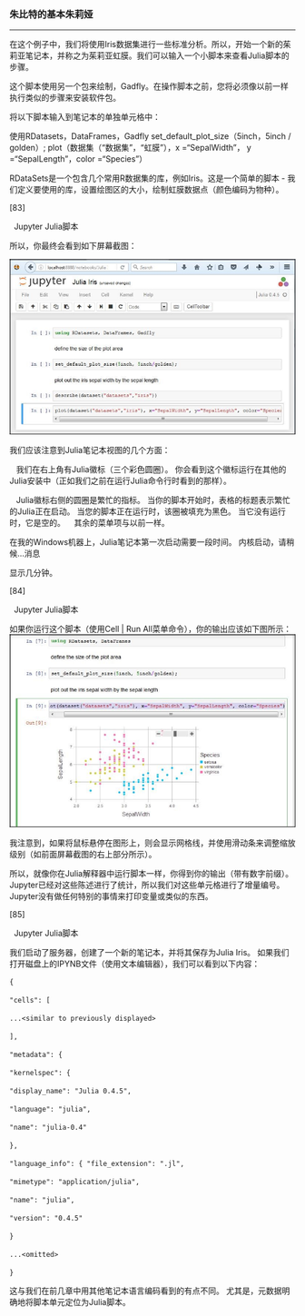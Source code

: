 ### 朱比特的基本朱莉娅
****
在这个例子中，我们将使用Iris数据集进行一些标准分析。所以，开始一个新的茱莉亚笔记本，并称之为茱莉亚虹膜。我们可以输入一个小脚本来查看Julia脚本的步骤。

这个脚本使用另一个包来绘制，Gadfly。在操作脚本之前，您将必须像以前一样执行类似的步骤来安装软件包。

将以下脚本输入到笔记本的单独单元格中：

使用RDatasets，DataFrames，Gadfly set_default_plot_size（5inch，5inch / golden）; plot（数据集（“数据集”，“虹膜”），x =“SepalWidth”，
y =“SepalLength”，color =“Species”）

RDataSets是一个包含几个常用R数据集的库，例如Iris。这是一个简单的脚本 - 我们定义要使用的库，设置绘图区的大小，绘制虹膜数据点（颜色编码为物种）。
 











[83]

 
Jupyter Julia脚本

所以，你最终会看到如下屏幕截图：

![](/assets/70.jpg)

我们应该注意到Julia笔记本视图的几个方面：

   我们在右上角有Julia徽标（三个彩色圆圈）。 你会看到这个徽标运行在其他的Julia安装中（正如我们之前在运行Julia命令行时看到的那样）。

   Julia徽标右侧的圆圈是繁忙的指标。 当你的脚本开始时，表格的标题表示繁忙的Julia正在启动。 当您的脚本正在运行时，该圈被填充为黑色。 当它没有运行时，它是空的。
   其余的菜单项与以前一样。

在我的Windows机器上，Julia笔记本第一次启动需要一段时间。 内核启动，请稍候...消息

显示几分钟。
 







[84]

 
Jupyter Julia脚本

如果你运行这个脚本（使用Cell | Run All菜单命令），你的输出应该如下图所示：
![](/assets/71.jpg)


我注意到，如果将鼠标悬停在图形上，则会显示网格线，并使用滑动条来调整缩放级别（如前面屏幕截图的右上部分所示）。

所以，就像你在Julia解释器中运行脚本一样，你得到你的输出（带有数字前缀）。 Jupyter已经对这些陈述进行了统计，所以我们对这些单元格进行了增量编号。 Jupyter没有做任何特别的事情来打印变量或类似的东西。
 










[85]

 
Jupyter Julia脚本

我们启动了服务器，创建了一个新的笔记本，并将其保存为Julia Iris。 如果我们打开磁盘上的IPYNB文件（使用文本编辑器），我们可以看到以下内容：



```
{

"cells": [

...<similar to previously displayed>

],

"metadata": {

"kernelspec": {

"display_name": "Julia 0.4.5",

"language": "julia",

"name": "julia-0.4"

},

"language_info": { "file_extension": ".jl",

"mimetype": "application/julia",

"name": "julia",

"version": "0.4.5"

}

...<omitted>

}

```
这与我们在前几章中用其他笔记本语言编码看到的有点不同。 尤其是，元数据明确地将脚本单元定位为Julia脚本。


